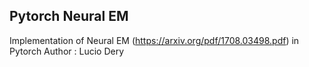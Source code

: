 ## Pytorch Neural EM ##
Implementation of Neural EM (https://arxiv.org/pdf/1708.03498.pdf) in Pytorch
Author : Lucio Dery
